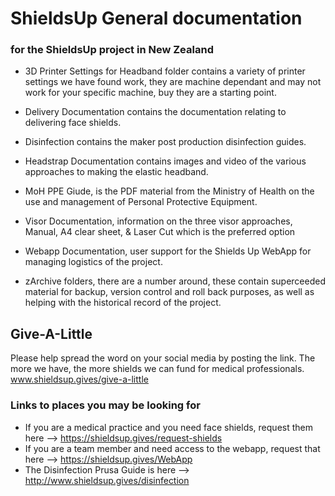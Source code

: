 # ShieldsUp General documentation
### for the ShieldsUp project in New Zealand

* 3D Printer Settings for Headband folder contains a variety of printer settings we have found work, they are machine dependant and may not work for your specific machine, buy they are a starting point.
* Delivery Documentation contains the documentation relating to delivering face shields.
* Disinfection contains the maker post production disinfection guides.
* Headstrap Documentation contains images and video of the various approaches to making the elastic headband.
* MoH PPE Giude, is the PDF material from the Ministry of Health on the use and management of Personal Protective Equipment.
* Visor Documentation, information on the three visor approaches, Manual, A4 clear sheet, & Laser Cut which is the preferred option
* Webapp Documentation, user support for the Shields Up WebApp for managing logistics of the project.

* zArchive folders, there are a number around, these contain superceeded material for backup, version control and roll back purposes, as well as helping with the historical record of the project.

## Give-A-Little
Please help spread the word on your social media by posting the link. The more we have, the more shields we can fund for medical professionals.
www.shieldsup.gives/give-a-little

### Links to places you may be looking for

* If you are a medical practice and you need face shields, request them here --> https://shieldsup.gives/request-shields
* If you are a team member and need access to the webapp, request that here --> https://shieldsup.gives/WebApp
* The Disinfection Prusa Guide is here --> http://www.shieldsup.gives/disinfection

